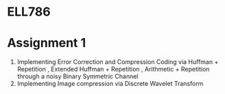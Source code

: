 # ELL786
# Assignment 1

1. Implementing Error Correction and Compression Coding via Huffman + Repetition , Extended Huffman + Repetition , Arithmetic + Repetition through a noisy Binary Symmetric Channel
2. Implementing Image compression via Discrete Wavelet Transform
